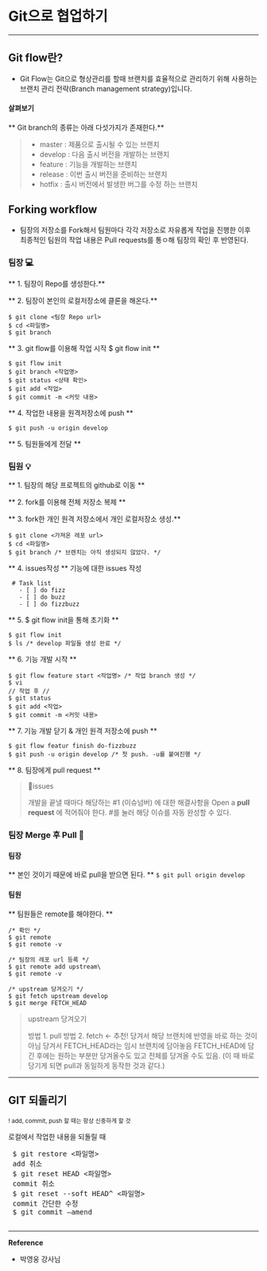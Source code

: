 # Git으로 협업하기

<hr/>

## Git flow란?
<ul><li> Git Flow는 Git으로 형상관리를 할때 브랜치를 효율적으로 관리하기 위해 사용하는  브랜치 관리 전략(Branch management strategy)입니다. </li></ul> 

#### 살펴보기

** Git branch의 종류는 아래 다섯가지가 존재한다.**

<blockquote> <ul>
  <li> master : 제품으로 출시될 수 있는 브랜치 </li>
<li> develop : 다음 출시 버전을 개발하는 브랜치 </li>
<li> feature : 기능을 개발하는 브랜치 </li>
<li> release : 이번 출시 버전을 준비하는 브랜치 </li>
<li> hotfix : 출시 버전에서 발생한 버그를 수정 하는 브랜치 </li> </ul>
</blockquote>

## Forking workflow

<ul> <li> 팀장의 저장소를 Fork해서 팀원마다 각각 저장소로 자유롭게 작업을 진행한 이후 최종적인 팀원의 작업 내용은 Pull requests를 통ㅇ해 팀장의 확인 후 반영된다. </li> </ul>

### 팀장 💻

** 1. 팀장이 Repo를 생성한다.**

** 2. 팀장이 본인의 로컬저장소에 클론을 해온다.**
```
$ git clone <팀장 Repo url>
$ cd <파일명>
$ git branch 
```

** 3. git flow를 이용해 작업 시작 $ git flow init **
```
$ git flow init
$ git branch <작업명>
$ git status <상태 확인>
$ git add <작업> 
$ git commit -m <커밋 내용>
```

** 4. 작업한 내용을 원격저장소에 push **
```
$ git push -u origin develop
```

** 5. 팀원들에게 전달 **

### 팀원 💡

** 1. 팀장의 해당 프로젝트의 github로 이동 **

** 2. fork를 이용해 전체 저장소 복제 **

** 3. fork한 개인 원격 저장소에서 개인 로컬저장소 생성.**
```
$ git clone <가져온 레포 url>
$ cd <파일명>
$ git branch /* 브렌치는 아직 생성되지 않았다. */
```

** 4. issues작성 **
기능에 대한 issues 작성
```
 # Task list
   - [ ] do fizz
   - [ ] do buzz
   - [ ] do fizzbuzz
```

** 5. $ git flow init을 통해 초기화 **
```
$ git flow init
$ ls /* develop 파일들 생성 완료 */
```

** 6. 기능 개발 시작 **
```
$ git flow feature start <작업명> /* 작업 branch 생성 */
$ vi     
// 작업 후 //
$ git status
$ git add <작업>
$ git commit -m <커밋 내용> 
```

** 7. 기능 개발 닫기 & 개인 원격 저장소에 push **
```
$ git flow featur finish do-fizzbuzz 
$ git push -u origin develop /* 첫 push. -u를 붙여진행 */
```

** 8. 팀장에게 pull request ** 

<blockquote>
🌠issues 

개발을 끝낼 때마다 해당하는 #1 (이슈넘버) 에 대한 해결사항을 Open a **pull request** 에 적어줘야 한다.
#를 눌러 해당 이슈를 자동 완성할 수 있다.
</blockquote>

### 팀장 Merge 후 Pull 🎯

#### 팀장

** 본인 것이기 때문에 바로 pull을 받으면 된다. **
``` $ git pull origin develop ```

#### 팀원

** 팀원들은 remote를 해야한다. **
```
/* 확인 */
$ git remote
$ git remote -v

/* 팀장의 레포 url 등록 */
$ git remote add upstream\
$ git remote -v

/* upstream 당겨오기 */
$ git fetch upstream develop  
$ git merge FETCH_HEAD
```

<blockquote>
upstream 당겨오기

방법 1. pull
방법 2. fetch <- 추천!
당겨서 해당 브랜치에 반영을 바로 하는 것이 아님
당겨서 FETCH_HEAD라는 임시 브랜치에 담아놓음
FETCH_HEAD에 담긴 후에는 원하는 부분만 당겨올수도 있고 전체를 당겨올 수도 있음.
(이 때 바로 당기게 되면 pull과 동일하게 동작한 것과 같다.)
</blockquote>


<hr/>


## GIT 되돌리기 
<small> ! add, commit, push 할 때는 항상 신중하게 할 것 </small>
 
 로컬에서 작업한 내용을 되돌릴 때
 <pre>
 $ git restore <파일명>
 add 취소
 $ git reset HEAD <파일명> 
 commit 취소
 $ git reset --soft HEAD^ <파일명>
 commit 간단한 수정
 $ git commit —amend 
 </pre>


<hr/>

**Reference**

<ul>
	<li>박영웅 강사님</li>
</ul>

